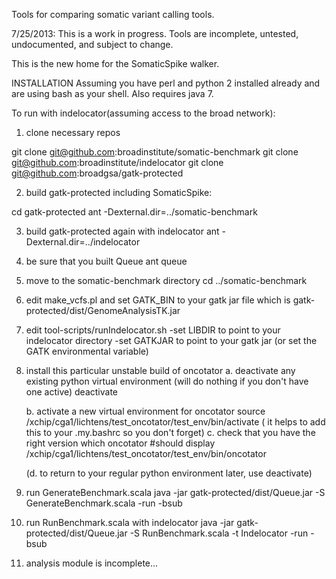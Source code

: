 Tools for comparing somatic variant calling tools.

7/25/2013:  This is a work in progress.  Tools are incomplete, untested, undocumented, and subject to change.

This is the new home for the SomaticSpike walker.  

INSTALLATION
Assuming you have perl and python 2 installed already and are using bash as your shell.
Also requires java 7.

To run with indelocator(assuming access to the broad network):
1. clone necessary repos

git clone git@github.com:broadinstitute/somatic-benchmark
git clone git@github.com:broadinstitute/indelocator
git clone git@github.com:broadgsa/gatk-protected

2. build gatk-protected including SomaticSpike:

cd gatk-protected
ant -Dexternal.dir=../somatic-benchmark

3. build gatk-protected again with indelocator
ant -Dexternal.dir=../indelocator

4. be sure that you built Queue
ant queue

5. move to the somatic-benchmark directory
cd ../somatic-benchmark

6. edit make_vcfs.pl and set GATK_BIN to your gatk jar file which is gatk-protected/dist/GenomeAnalysisTK.jar

7. edit tool-scripts/runIndelocator.sh
    -set LIBDIR to point to your indelocator directory
    -set GATKJAR to point to your gatk jar (or set the GATK environmental variable)

8. install this particular unstable build of oncotator
    a. deactivate any existing python virtual environment (will do nothing if you don't have one active)
        deactivate

    b. activate a new virtual environment for oncotator
        source /xchip/cga1/lichtens/test_oncotator/test_env/bin/activate
        ( it helps to add this to your .my.bashrc so you don't forget) 
    c. check that you have the right version
        which oncotator #should display /xchip/cga1/lichtens/test_oncotator/test_env/bin/oncotator

    (d. to return to your regular python environment later, use deactivate)

9. run GenerateBenchmark.scala 
    java -jar gatk-protected/dist/Queue.jar -S GenerateBenchmark.scala -run -bsub
    
10. run RunBenchmark.scala with indelocator 
    java -jar gatk-protected/dist/Queue.jar -S RunBenchmark.scala -t Indelocator -run -bsub

11. analysis module is incomplete...

